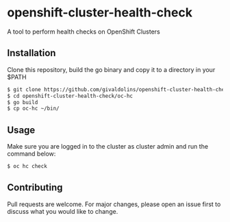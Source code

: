 # openshift-cluster-health-check

A tool to perform health checks on OpenShift Clusters

## Installation

Clone this repository, build the go binary and copy it to a directory in your $PATH

```bash
$ git clone https://github.com/givaldolins/openshift-cluster-health-check.git
$ cd openshift-cluster-health-check/oc-hc
$ go build
$ cp oc-hc ~/bin/
```

## Usage
Make sure you are logged in to the cluster as cluster admin and run the command below:
```bash
$ oc hc check
```

## Contributing

Pull requests are welcome. For major changes, please open an issue first
to discuss what you would like to change.